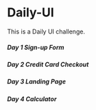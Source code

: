 # Daily-UI
This is a Daily UI challenge. 

##### Day 1 Sign-up Form
##### Day 2 Credit Card Checkout 
##### Day 3 Landing Page
##### Day 4 Calculator